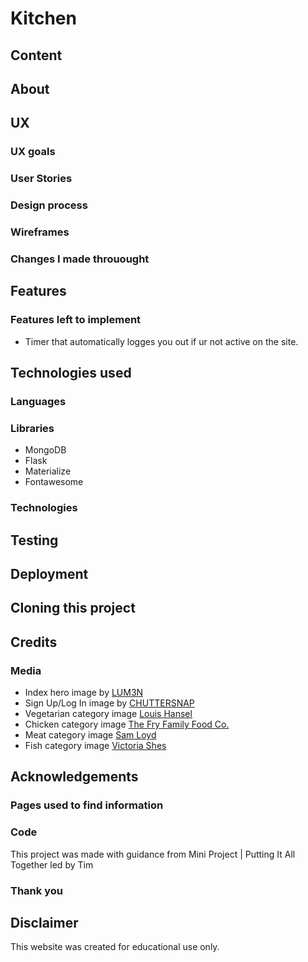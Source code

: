 # Kitchen
## Content

## About

## UX
### UX goals
### User Stories

### Design process
### Wireframes
### Changes I made throuought

## Features
### Features left to implement
- Timer that automatically logges you out if ur not active on the site.

## Technologies used
### Languages
### Libraries
- MongoDB
- Flask
- Materialize
- Fontawesome
### Technologies

## Testing

## Deployment

## Cloning this project

## Credits
### Media
- Index hero image by [LUM3N](https://unsplash.com/photos/Ngy0B2YWalk)
- Sign Up/Log In image by [CHUTTERSNAP](https://unsplash.com/photos/R9DeG1PnE9U)
- Vegetarian category image [Louis Hansel](https://images.unsplash.com/photo-1559847844-b0915a3800c6?ixid=MXwxMjA3fDB8MHxwaG90by1wYWdlfHx8fGVufDB8fHw%3D&ixlib=rb-1.2.1&auto=format&fit=crop&w=942&q=80)
- Chicken category image [The Fry Family Food Co.](https://images.unsplash.com/photo-1584949602334-4e99f98286a9?ixid=MXwxMjA3fDB8MHxwaG90by1wYWdlfHx8fGVufDB8fHw%3D&ixlib=rb-1.2.1&auto=format&fit=crop&w=634&q=80)
- Meat category image [Sam Loyd](https://images.unsplash.com/photo-1595777216528-071e0127ccbf?ixid=MXwxMjA3fDB8MHxwaG90by1wYWdlfHx8fGVufDB8fHw%3D&ixlib=rb-1.2.1&auto=format&fit=crop&w=1050&q=80)
- Fish category image [Victoria Shes](https://images.unsplash.com/photo-1594804233323-786d5c2ed9fb?ixid=MXwxMjA3fDB8MHxwaG90by1wYWdlfHx8fGVufDB8fHw%3D&ixlib=rb-1.2.1&auto=format&fit=crop&w=634&q=80)

## Acknowledgements
### Pages used to find information
### Code
This project was made with guidance from Mini Project | Putting It All Together led by Tim
### Thank you

## Disclaimer
This website was created for educational use only.

